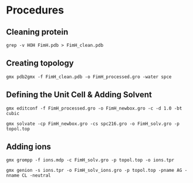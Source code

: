 # Procedures

## Cleaning protein

```shell
grep -v HOH FimH.pdb > FimH_clean.pdb
```

## Creating topology

```shell
gmx pdb2gmx -f FimH_clean.pdb -o FimH_processed.gro -water spce
```

## Defining the Unit Cell & Adding Solvent

```shell
gmx editconf -f FimH_processed.gro -o FimH_newbox.gro -c -d 1.0 -bt cubic

gmx solvate -cp FimH_newbox.gro -cs spc216.gro -o FimH_solv.gro -p topol.top
```

## Adding ions

```shell
gmx grompp -f ions.mdp -c FimH_solv.gro -p topol.top -o ions.tpr

gmx genion -s ions.tpr -o FimH_solv_ions.gro -p topol.top -pname AG -nname CL -neutral
```